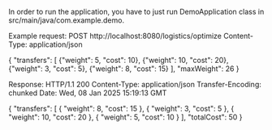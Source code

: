 In order to run the application, you have to just run DemoApplication class in src/main/java/com.example.demo.

Example request:
POST http://localhost:8080/logistics/optimize
Content-Type: application/json

{
  "transfers": [
    {"weight": 5, "cost": 10},
    {"weight": 10, "cost": 20},
    {"weight": 3, "cost": 5},
    {"weight": 8, "cost": 15}
  ],
  "maxWeight": 26
}

Response:
HTTP/1.1 200 
Content-Type: application/json
Transfer-Encoding: chunked
Date: Wed, 08 Jan 2025 15:19:13 GMT

{
  "transfers": [
    {
      "weight": 8,
      "cost": 15
    },
    {
      "weight": 3,
      "cost": 5
    },
    {
      "weight": 10,
      "cost": 20
    },
    {
      "weight": 5,
      "cost": 10
    }
  ],
  "totalCost": 50
}
